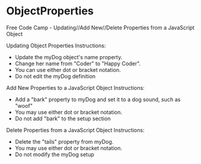 # ObjectProperties
Free Code Camp - Updating//Add New//Delete Properties from a JavaScript Object


Updating Object Properties
Instructions:
- Update the myDog object's name property. 
- Change her name from "Coder" to "Happy Coder". 
- You can use either dot or bracket notation.
- Do not edit the myDog definition


Add New Properties to a JavaScript Object 
Instructions:
- Add a "bark" property to myDog and set it to a dog sound, such as "woof"
- You may use either dot or bracket notation.
- Do not add "bark" to the setup section


Delete Properties from a JavaScript Object
Instructions:
- Delete the "tails" property from myDog. 
- You may use either dot or bracket notation.
- Do not modify the myDog setup
